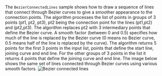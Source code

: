 The `BezierConnectedLines` sample shows how to draw a sequence of lines that connect through Bezier curves to give a smoother appearance to the connection points.
The algorithm processes the list of points in groups of 3 points (pt1, pt2, pt3), pt2 being the connection point for the lines (pt1,pt2) and (pt2,pt3). The algorithm replaces pt2 with 3 intermediary points that define the Bezier curve. A smooth factor (between 0 and 0.5) specifies how much of the line is replaced by the Bezier curve (0 means no Bezier curve, 0.5 means half of the line is replaced by the curve).
The algorithm returns 5 points for the first 3 points in the input list, points that define the start line, joining curve and end line. For the other groups of 3 points in the list it returns 4 points that define the joining curve and end line.
The image below shows the same set of lines connected through Bezier curves using various smooth factors.
![Bezier connected lines](https://github.com/o2solutions/pdf4net/tree/master/GettingStarted/BezierConnectedLines/BezierConnectedLines.gif)
 
